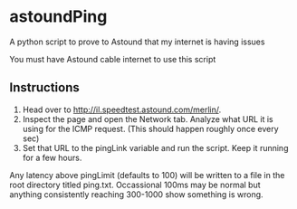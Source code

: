 # astoundPing
A python script to prove to Astound that my internet is having issues

You must have Astound cable internet to use this script

## Instructions

1. Head over to http://il.speedtest.astound.com/merlin/. 
2. Inspect the page and open the Network tab. Analyze what URL it is using for the ICMP request. (This should happen roughly once every sec)
3. Set that URL to the pingLink variable and run the script. Keep it running for a few hours.

Any latency above pingLimit (defaults to 100) will be written to a file in the root directory titled ping.txt. Occassional 100ms may be normal but anything consistently reaching 300-1000 show something is wrong. 

